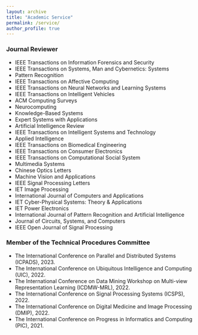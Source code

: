 ```yaml
---
layout: archive
title: "Academic Service"
permalink: /service/
author_profile: true
---
```


### Journal Reviewer

- IEEE Transactions on Information Forensics and Security
- IEEE Transactions on Systems, Man and Cybernetics: Systems
- Pattern Recognition
- IEEE Transactions on Affective Computing
- IEEE Transactions on Neural Networks and Learning Systems
- IEEE Transactions on Intelligent Vehicles
- ACM Computing Surveys
- Neurocomputing
- Knowledge-Based Systems
- Expert Systems with Applications
- Artificial Intelligence Review
- IEEE Transactions on Intelligent Systems and Technology
- Applied Intelligence
- IEEE Transactions on Biomedical Engineering
- IEEE Transactions on Consumer Electronics
- IEEE Transactions on Computational Social System
- Multimedia Systems
- Chinese Optics Letters
- Machine Vision and Applications
- IEEE Signal Processing Letters
- IET Image Processing
- International Journal of Computers and Applications
- IET Cyber-Physical Systems: Theory & Applications
- IET Power Electronics
- International Journal of Pattern Recognition and Artificial Intelligence
- Journal of Circuits, Systems, and Computers
- IEEE Open Journal of Signal Processing

### Member of the Technical Procedures Committee

- The International Conference on Parallel and Distributed Systems (ICPADS), 2023.
- The International Conference on Ubiquitous Intelligence and Computing (UIC), 2022.
- The International Conference on Data Mining Workshop on Multi-view Representation Learning (ICDMW-MRL), 2022.
- The International Conference on Signal Processing Systems (ICSPS), 2022.
- The International Conference on Digital Medicine and Image Processing (DMIP), 2022.
- The International Conference on Progress in Informatics and Computing (PIC), 2021.
